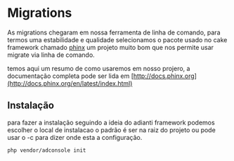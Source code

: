 # Migrations
As migrations chegaram em nossa ferramenta de linha de comando,
para termos uma estabilidade e qualidade selecionamos o pacote usado no cake framework
chamado [phinx](https://phinx.org/) um projeto muito bom que nos permite
usar migrate via linha de comando.

temos aqui um resumo de como usaremos em nosso projero, a documentação completa
pode ser lida em [http://docs.phinx.org](http://docs.phinx.org/en/latest/index.html)

## Instalação
para fazer a instalação seguindo a ideia do adianti framework podemos escolher o local de instalacao
o padrão é ser na raiz do projeto ou pode usar o -c para dizer onde esta a configuração.


```
php vendor/adconsole init 
```